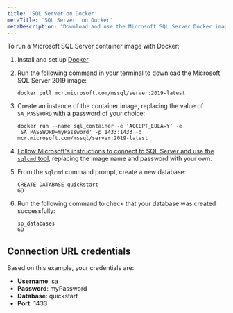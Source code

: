 ```yaml
---
title: 'SQL Server on Docker'
metaTitle: 'SQL Server  on Docker'
metaDescription: 'Download and use the Microsoft SQL Server Docker image.'
---
```


<!-- TopBlock -->

To run a Microsoft SQL Server container image with Docker:

1. Install and set up [Docker](https://docs.docker.com/get-started/get-docker/)
1. Run the following command in your terminal to download the Microsoft SQL Server 2019 image:

   ```terminal
   docker pull mcr.microsoft.com/mssql/server:2019-latest
   ```

1. Create an instance of the container image, replacing the value of `SA_PASSWORD` with a password of your choice:

   ```terminal wrap
   docker run --name sql_container -e 'ACCEPT_EULA=Y' -e 'SA_PASSWORD=myPassword' -p 1433:1433 -d mcr.microsoft.com/mssql/server:2019-latest
   ```

1. [Follow Microsoft's instructions to connect to SQL Server and use the `sqlcmd` tool](https://learn.microsoft.com/en-us/sql/linux/quickstart-install-connect-docker?view=sql-server-ver15&pivots=cs1-cmd&tabs=cli#connect-to-sql-server), replacing the image name and password with your own.

1. From the `sqlcmd` command prompt, create a new database:

   ```terminal
   CREATE DATABASE quickstart
   GO
   ```

1. Run the following command to check that your database was created successfully:

   ```terminal
   sp_databases
   GO
   ```

## Connection URL credentials

Based on this example, your credentials are:

- **Username**: sa
- **Password**: myPassword
- **Database**: quickstart
- **Port**: 1433

